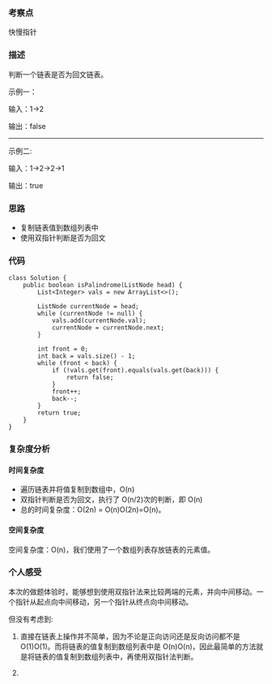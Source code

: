 ### 考察点

快慢指针

### 描述
判断一个链表是否为回文链表。

示例一：

输入：1->2

输出：false

***

示例二:

输入：1->2->2->1

输出：true

### 思路

* 复制链表值到数组列表中
* 使用双指针判断是否为回文

### 代码
```
class Solution {
    public boolean isPalindrome(ListNode head) {
        List<Integer> vals = new ArrayList<>();
        
        ListNode currentNode = head;
        while (currentNode != null) {
            vals.add(currentNode.val);
            currentNode = currentNode.next;
        }
        
        int front = 0;
        int back = vals.size() - 1;
        while (front < back) {
            if (!vals.get(front).equals(vals.get(back))) {
                return false;
            }
            front++;
            back--;
        }
        return true;
    }
}
```

### 复杂度分析

#### 时间复杂度

* 遍历链表并将值复制到数组中，O(n)
* 双指针判断是否为回文，执行了 O(n/2)次的判断，即 O(n)
* 总的时间复杂度：O(2n) = O(n)O(2n)=O(n)。

#### 空间复杂度

空间复杂度：O(n)，我们使用了一个数组列表存放链表的元素值。

### 个人感受

本次的做题体验时，能够想到使用双指针法来比较两端的元素，并向中间移动。一个指针从起点向中间移动，另一个指针从终点向中间移动。

但没有考虑到:

1. 直接在链表上操作并不简单，因为不论是正向访问还是反向访问都不是 O(1)O(1)。而将链表的值复制到数组列表中是 O(n)O(n)，因此最简单的方法就是将链表的值复制到数组列表中，再使用双指针法判断。

2. 
